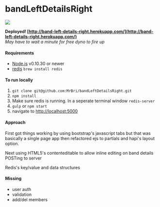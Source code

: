 bandLeftDetailsRight
====================

![](http://g.recordit.co/4JkJXIndzA.gif)

**Deployed! [http://band-left-details-right.herokuapp.com/](http://band-left-details-right.herokuapp.com/)**   
*May have to wait a minute for free dyno to fire up*

#### Requirements
- [Node.js](https://github.com/joyent/node/wiki/Installing-Node.js-via-package-manager) v0.10.30 or newer
- [redis](http://redis.io/download) `brew install redis`

#### To run locally
1. `git clone git@github.com:MrBri/bandLeftDetailsRight.git`
2. `npm install`
3. Make sure redis is running. In a seperate terminal window `redis-server`
4. `gulp` or `npm start`
5. navigate to [http://localhost:5000](http://localhost:5000)

#### Approach
First got things working by using bootstrap's javascript tabs but that was basically a single page app then refactored ejs to partials and hapi's layout option.

Next using HTML5's contenteditable to allow inline editing on band details POSTing to server

Redis's key/value and data structures

#### Missing
- user auth
- validation
- add/del members
